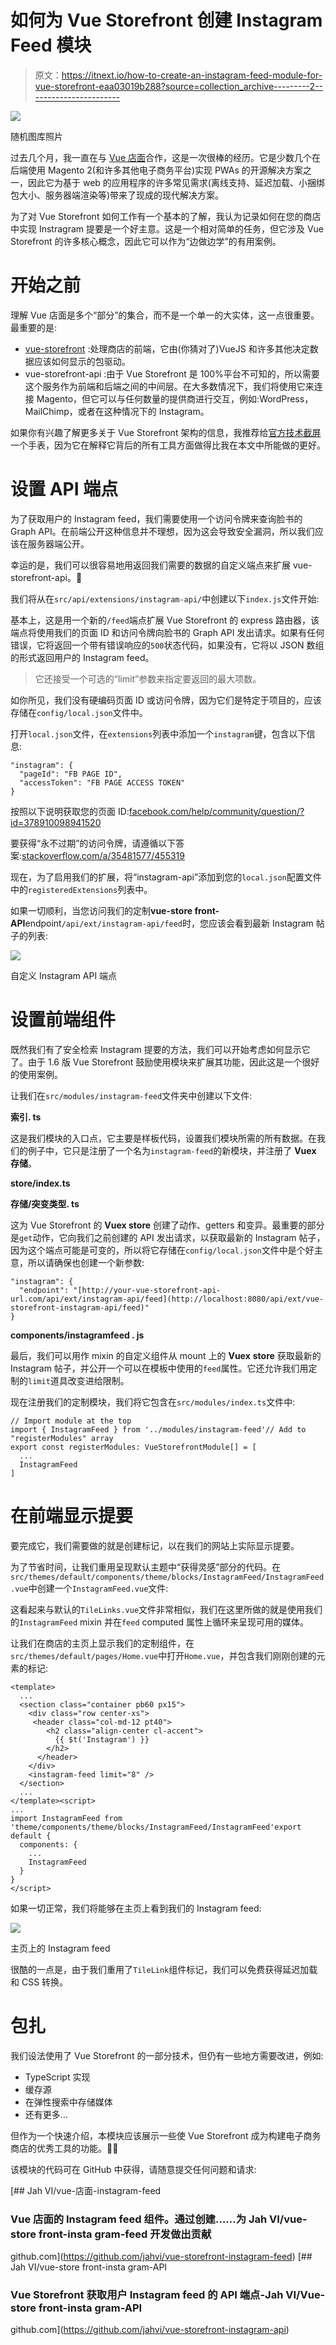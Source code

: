 # 如何为 Vue Storefront 创建 Instagram Feed 模块

> 原文：<https://itnext.io/how-to-create-an-instagram-feed-module-for-vue-storefront-eaa03019b288?source=collection_archive---------2----------------------->

![](img/f8c680148725e0aafc13e2e0503faf82.png)

随机图库照片

过去几个月，我一直在与 [Vue 店面](https://www.vuestorefront.io/)合作，这是一次很棒的经历。它是少数几个在后端使用 Magento 2(和许多其他电子商务平台)实现 PWAs 的开源解决方案之一，因此它为基于 web 的应用程序的许多常见需求(离线支持、延迟加载、小捆绑包大小、服务器端渲染等)带来了现成的现代解决方案。

为了对 Vue Storefront 如何工作有一个基本的了解，我认为记录如何在您的商店中实现 Instragram 提要是一个好主意。这是一个相对简单的任务，但它涉及 Vue Storefront 的许多核心概念，因此它可以作为“边做边学”的有用案例。

# 开始之前

理解 Vue 店面是多个“部分”的集合，而不是一个单一的大实体，这一点很重要。最重要的是:

*   [vue-storefront](https://github.com/DivanteLtd/vue-storefront) :处理商店的前端，它由(你猜对了)VueJS 和许多其他决定数据应该如何显示的包驱动。
*   vue-storefront-api :由于 Vue Storefront 是 100%平台不可知的，所以需要这个服务作为前端和后端之间的中间层。在大多数情况下，我们将使用它来连接 Magento，但它可以与任何数量的提供商进行交互，例如:WordPress，MailChimp，或者在这种情况下的 Instagram。

如果你有兴趣了解更多关于 Vue Storefront 架构的信息，我推荐给[官方技术截屏](https://www.youtube.com/watch?v=sRSmEP4jva0&feature=youtu.be)一个手表，因为它在解释它背后的所有工具方面做得比我在本文中所能做的更好。

# 设置 API 端点

为了获取用户的 Instagram feed，我们需要使用一个访问令牌来查询脸书的 Graph API。在前端公开这种信息并不理想，因为这会导致安全漏洞，所以我们应该在服务器端公开。

幸运的是，我们可以很容易地用返回我们需要的数据的自定义端点来扩展 vue-storefront-api。🎉

我们将从在`src/api/extensions/instagram-api/`中创建以下`index.js`文件开始:

基本上，这是用一个新的`/feed`端点扩展 Vue Storefront 的 express 路由器，该端点将使用我们的页面 ID 和访问令牌向脸书的 Graph API 发出请求。如果有任何错误，它将返回一个带有错误响应的`500`状态代码，如果没有，它将以 JSON 数组的形式返回用户的 Instagram feed。

> 它还接受一个可选的“limit”参数来指定要返回的最大项数。

如你所见，我们没有硬编码页面 ID 或访问令牌，因为它们是特定于项目的，应该存储在`config/local.json`文件中。

打开`local.json`文件，在`extensions`列表中添加一个`instagram`键，包含以下信息:

```
"instagram": {
  "pageId": "FB PAGE ID",
  "accessToken": "FB PAGE ACCESS TOKEN"
}
```

按照以下说明获取您的页面 ID:[facebook.com/help/community/question/?id=378910098941520](https://www.facebook.com/help/community/question/?id=378910098941520)

要获得“永不过期”的访问令牌，请遵循以下答案:[stackoverflow.com/a/35481577/455319](https://stackoverflow.com/a/35481577/455319)

现在，为了启用我们的扩展，将“instagram-api”添加到您的`local.json`配置文件中的`registeredExtensions`列表中。

如果一切顺利，当您访问我们的定制**vue-store front-API**endpoint`/api/ext/instagram-api/feed`时，您应该会看到最新 Instagram 帖子的列表:

![](img/2b54c09b16dd0f31851decd23da8a7a2.png)

自定义 Instagram API 端点

# 设置前端组件

既然我们有了安全检索 Instagram 提要的方法，我们可以开始考虑如何显示它了。由于 1.6 版 Vue Storefront 鼓励使用模块来扩展其功能，因此这是一个很好的使用案例。

让我们在`src/modules/instagram-feed`文件夹中创建以下文件:

**索引. ts**

这是我们模块的入口点，它主要是样板代码，设置我们模块所需的所有数据。在我们的例子中，它只是注册了一个名为`instagram-feed`的新模块，并注册了 **Vuex 存储**。

**store/index.ts**

**存储/突变类型. ts**

这为 Vue Storefront 的 **Vuex store** 创建了动作、getters 和变异。最重要的部分是`get`动作，它向我们之前创建的 API 发出请求，以获取最新的 Instagram 帖子，因为这个端点可能是可变的，所以将它存储在`config/local.json`文件中是个好主意，所以请确保也创建一个新参数:

```
"instagram": {
  "endpoint": "[http://your-vue-storefront-api-url.com/api/ext/instagram-api/feed](http://localhost:8080/api/ext/vue-storefront-instagram-api/feed)"
}
```

**components/instagramfeed . js**

最后，我们可以用作 mixin 的自定义组件从 mount 上的 **Vuex** **store** 获取最新的 Instagram 帖子，并公开一个可以在模板中使用的`feed`属性。它还允许我们用定制的`limit`道具改变进给限制。

现在注册我们的定制模块，我们将它包含在`src/modules/index.ts`文件中:

```
// Import module at the top
import { InstagramFeed } from '../modules/instagram-feed'// Add to "registerModules" array
export const registerModules: VueStorefrontModule[] = [
  ...
  InstagramFeed
]
```

# 在前端显示提要

要完成它，我们需要做的就是创建标记，以在我们的网站上实际显示提要。

为了节省时间，让我们重用呈现默认主题中“获得灵感”部分的代码。在`src/themes/default/components/theme/blocks/InstagramFeed/InstagramFeed.vue`中创建一个`InstagramFeed.vue`文件:

这看起来与默认的`TileLinks.vue`文件非常相似，我们在这里所做的就是使用我们的`InstagramFeed` mixin 并在`feed` computed 属性上循环来呈现可用的媒体。

让我们在商店的主页上显示我们的定制组件，在`src/themes/default/pages/Home.vue`中打开`Home.vue`，并包含我们刚刚创建的元素的标记:

```
<template>
  ...
  <section class="container pb60 px15">
    <div class="row center-xs">
     <header class="col-md-12 pt40">
        <h2 class="align-center cl-accent">
          {{ $t('Instagram') }}
        </h2>
      </header>
    </div>
    <instagram-feed limit="8" />
  </section>
  ...
</template><script>
...
import InstagramFeed from 'theme/components/theme/blocks/InstagramFeed/InstagramFeed'export default {
  components: {
    ...
    InstagramFeed
  }
}
</script>
```

如果一切正常，我们将能够在主页上看到我们的 Instagram feed:

![](img/4a62177b5b444a0d9a12f809cee1e814.png)

主页上的 Instagram feed

很酷的一点是，由于我们重用了`TileLink`组件标记，我们可以免费获得延迟加载和 CSS 转换。

# 包扎

我们设法使用了 Vue Storefront 的一部分技术，但仍有一些地方需要改进，例如:

*   TypeScript 实现
*   缓存源
*   在弹性搜索中存储媒体
*   还有更多…

但作为一个快速介绍，本模块应该展示一些使 Vue Storefront 成为构建电子商务商店的优秀工具的功能。👋🏽

该模块的代码可在 GitHub 中获得，请随意提交任何问题和请求:

[](https://github.com/jahvi/vue-storefront-instagram-feed) [## Jah VI/vue-店面-instagram-feed

### Vue 店面的 Instagram feed 组件。通过创建……为 Jah VI/vue-store front-insta gram-feed 开发做出贡献

github.com](https://github.com/jahvi/vue-storefront-instagram-feed) [](https://github.com/jahvi/vue-storefront-instagram-api) [## Jah VI/vue-store front-insta gram-API

### Vue Storefront 获取用户 Instagram feed 的 API 端点-Jah VI/Vue-store front-insta gram-API

github.com](https://github.com/jahvi/vue-storefront-instagram-api)